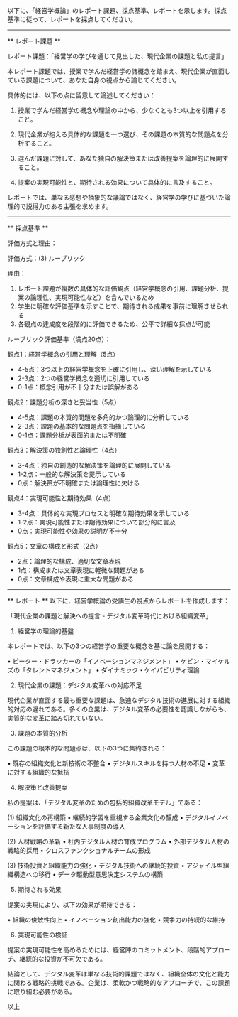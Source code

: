 以下に、「経営学概論」のレポート課題、採点基準、レポートを示します。採点基準に従って、レポートを採点してください。

---------------------------------------
** レポート課題 **

レポート課題：「経営学の学びを通じて見出した、現代企業の課題と私の提言」

本レポート課題では、授業で学んだ経営学の諸概念を踏まえ、現代企業が直面している課題について、あなた自身の視点から論じてください。

具体的には、以下の点に留意して論述してください：

1. 授業で学んだ経営学の概念や理論の中から、少なくとも3つ以上を引用すること。

2. 現代企業が抱える具体的な課題を一つ選び、その課題の本質的な問題点を分析すること。

3. 選んだ課題に対して、あなた独自の解決策または改善提案を論理的に展開すること。

4. 提案の実現可能性と、期待される効果について具体的に言及すること。

レポートでは、単なる感想や抽象的な議論ではなく、経営学の学びに基づいた論理的で説得力のある主張を求めます。

---------------------------------------
** 採点基準 **

評価方式と理由：

評価方式：(3) ルーブリック

理由：
1. レポート課題が複数の具体的な評価観点（経営学概念の引用、課題分析、提案の論理性、実現可能性など）を含んでいるため
2. 学生に明確な評価基準を示すことで、期待される成果を事前に理解させられる
3. 各観点の達成度を段階的に評価できるため、公平で詳細な採点が可能

ルーブリック評価基準（満点20点）：

観点1：経営学概念の引用と理解（5点）
- 4-5点：3つ以上の経営学概念を正確に引用し、深い理解を示している
- 2-3点：2つの経営学概念を適切に引用している
- 0-1点：概念引用が不十分または誤解がある

観点2：課題分析の深さと妥当性（5点）
- 4-5点：課題の本質的問題を多角的かつ論理的に分析している
- 2-3点：課題の基本的な問題点を指摘している
- 0-1点：課題分析が表面的または不明確

観点3：解決策の独創性と論理性（4点）
- 3-4点：独自の創造的な解決策を論理的に展開している
- 1-2点：一般的な解決策を提示している
- 0点：解決策が不明確または論理性に欠ける

観点4：実現可能性と期待効果（4点）
- 3-4点：具体的な実現プロセスと明確な期待効果を示している
- 1-2点：実現可能性または期待効果について部分的に言及
- 0点：実現可能性や効果の説明が不十分

観点5：文章の構成と形式（2点）
- 2点：論理的な構成、適切な文章表現
- 1点：構成または文章表現に軽微な問題がある
- 0点：文章構成や表現に重大な問題がある

---------------------------------------
** レポート **
以下に、経営学概論の受講生の視点からレポートを作成します：

「現代企業の課題と解決への提言 - デジタル変革時代における組織変革」

1. 経営学の理論的基盤

本レポートでは、以下の3つの経営学の重要な概念を基に論を展開する：

• ピーター・ドラッカーの「イノベーションマネジメント」
• ケビン・マイケルズの「タレントマネジメント」
• ダイナミック・ケイパビリティ理論

2. 現代企業の課題：デジタル変革への対応不足

現代企業が直面する最も重要な課題は、急速なデジタル技術の進展に対する組織的対応の遅れである。多くの企業は、デジタル変革の必要性を認識しながらも、実質的な変革に踏み切れていない。

3. 課題の本質的分析

この課題の根本的な問題点は、以下の3つに集約される：

• 既存の組織文化と新技術の不整合
• デジタルスキルを持つ人材の不足
• 変革に対する組織的な抵抗

4. 解決策と改善提案

私の提案は、「デジタル変革のための包括的組織改革モデル」である：

(1) 組織文化の再構築
• 継続的学習を重視する企業文化の醸成
• デジタルイノベーションを評価する新たな人事制度の導入

(2) 人材戦略の革新
• 社内デジタル人材の育成プログラム
• 外部デジタル人材の戦略的採用
• クロスファンクショナルチームの形成

(3) 技術投資と組織能力の強化
• デジタル技術への継続的投資
• アジャイル型組織構造への移行
• データ駆動型意思決定システムの構築

5. 期待される効果

提案の実現により、以下の効果が期待できる：

• 組織の俊敏性向上
• イノベーション創出能力の強化
• 競争力の持続的な維持

6. 実現可能性の検証

提案の実現可能性を高めるためには、経営陣のコミットメント、段階的アプローチ、継続的な投資が不可欠である。

結論として、デジタル変革は単なる技術的課題ではなく、組織全体の文化と能力に関わる戦略的挑戦である。企業は、柔軟かつ戦略的なアプローチで、この課題に取り組む必要がある。

以上

